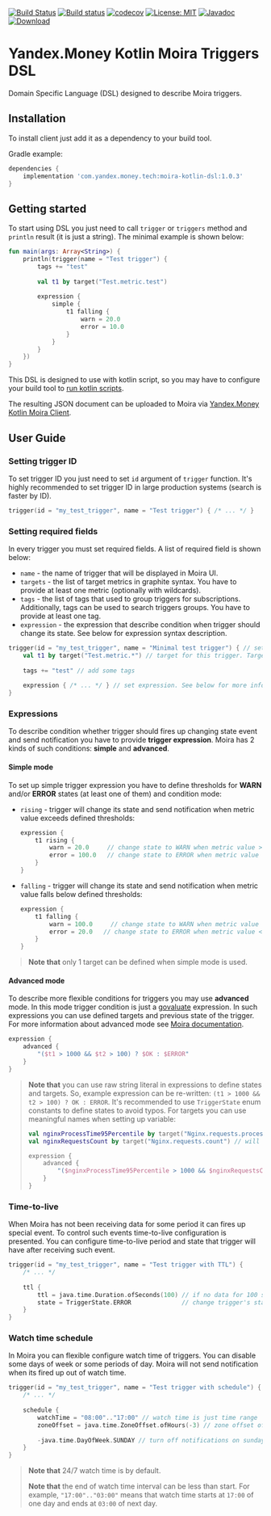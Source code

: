 [![Build Status](https://travis-ci.org/yandex-money-tech/moira-kotlin-dsl.svg?branch=master)](https://travis-ci.org/yandex-money-tech/moira-kotlin-dsl)
[![Build status](https://ci.appveyor.com/api/projects/status/lhh7e8jqp582ro9t?svg=true)](https://ci.appveyor.com/project/f0y/moira-kotlin-dsl)
[![codecov](https://codecov.io/gh/yandex-money-tech/moira-kotlin-dsl/branch/master/graph/badge.svg)](https://codecov.io/gh/yandex-money-tech/moira-kotlin-dsl)
[![License: MIT](https://img.shields.io/badge/License-MIT-yellow.svg)](https://opensource.org/licenses/MIT)
[![Javadoc](https://img.shields.io/badge/javadoc-latest-blue.svg)](https://yandex-money-tech.github.io/moira-kotlin-dsl/)
[![Download](https://api.bintray.com/packages/yandex-money-tech/maven/moira-kotlin-dsl/images/download.svg) ](https://bintray.com/yandex-money-tech/maven/moira-kotlin-dsl/_latestVersion)

# Yandex.Money Kotlin Moira Triggers DSL

Domain Specific Language (DSL) designed to describe Moira triggers.

## Installation

To install client just add it as a dependency to your build tool.

Gradle example:

```groovy
dependencies {
    implementation 'com.yandex.money.tech:moira-kotlin-dsl:1.0.3'
}
```

## Getting started

To start using DSL you just need to call `trigger` or `triggers` method and `println` result (it is just a string). 
The minimal example is shown below:
```kotlin
fun main(args: Array<String>) {
    println(trigger(name = "Test trigger") {
        tags += "test"
        
        val t1 by target("Test.metric.test")
        
        expression {
            simple {
                t1 falling {
                    warn = 20.0
                    error = 10.0
                }
            }
        }
    })
}
```

This DSL is designed to use with kotlin script, so you may have to configure your build tool to 
[run kotlin scripts](https://kotlinlang.org/docs/tutorials/command-line.html#using-the-command-line-to-run-scripts).

The resulting JSON document can be uploaded to Moira via [Yandex.Money Kotlin Moira Client](). 

## User Guide

### Setting trigger ID

To set trigger ID you just need to set `id` argument of `trigger` function. It's highly recommended to set trigger ID 
in large production systems (search is faster by ID).
```kotlin
trigger(id = "my_test_trigger", name = "Test trigger") { /* ... */ }
```

### Setting required fields

In every trigger you must set required fields. A list of required field is shown below:
+ `name` - the name of trigger that will be displayed in Moira UI.
+ `targets` - the list of target metrics in graphite syntax. You have to provide at least one metric 
  (optionally with wildcards).
+ `tags` - the list of tags that used to group triggers for subscriptions. Additionally, tags can be used to search 
  triggers groups. You have to provide at least one tag. 
+ `expression` - the expression that describe condition when trigger should change its state. See below for expression 
  syntax description.
  
```kotlin
trigger(id = "my_test_trigger", name = "Minimal test trigger") { // set ID and name for trigger
    val t1 by target("Test.metric.*") // target for this trigger. Targets are setting up via local variables, so they can be used in expressions
    
    tags += "test" // add some tags
    
    expression { /* ... */ } // set expression. See below for more information about expressions
}
```

### Expressions

To describe condition whether trigger should fires up changing state event and send notification you have to provide 
**trigger expression**. Moira has 2 kinds of such conditions: **simple** and **advanced**.

#### Simple mode

To set up simple trigger expression you have to define thresholds for **WARN** and/or **ERROR** states (at least one of 
them) and condition mode:
+ `rising` - trigger will change its state and send notification when metric value exceeds defined thresholds:
  ```kotlin
  expression {
      t1 rising {
          warn = 20.0     // change state to WARN when metric value >= 20 && < 100
          error = 100.0   // change state to ERROR when metric value >= 100
      }  
  }
  ```
+ `falling` - trigger will change its state and send notification when metric value falls below defined thresholds:
  ```kotlin
  expression {
      t1 falling {
          warn = 100.0     // change state to WARN when metric value <= 100 && > 20
          error = 20.0   // change state to ERROR when metric value <= 20
      }  
  }
  ```
> **Note that** only 1 target can be defined when simple mode is used.

#### Advanced mode

To describe more flexible conditions for triggers you may use **advanced** mode. In this mode trigger condition is just 
a [govaluate](https://github.com/Knetic/govaluate/blob/master/MANUAL.md) expression. In such expressions you can use 
defined targets and previous state of the trigger. For more information about advanced mode see 
[Moira documentation](https://moira.readthedocs.io/en/latest/user_guide/advanced.html).

```kotlin
expression {
    advanced {
        "($t1 > 1000 && $t2 > 100) ? $OK : $ERROR"
    }
}
```
> **Note that** you can use raw string literal in expressions to define states and targets. So, example expression can 
> be re-written: `(t1 > 1000 && t2 > 100) ? OK : ERROR`. It's recommended to use `TriggerState` enum constants to 
> define states to avoid typos. For targets you can use meaningful names when setting up variable: 
> ```kotlin
> val nginxProcessTime95Percentile by target("Nginx.requests.process_time.p95") // will be transformed to 't1'
> val nginxRequestsCount by target("Nginx.requests.count") // will be transformed to 't2'
> 
> expression {
>     advanced {
>         "($nginxProcessTime95Percentile > 1000 && $nginxRequestsCount > 100) ? $OK : $ERROR" // same expression
>     }
> }
> ```

### Time-to-live

When Moira has not been receiving data for some period it can fires up special event. To control such events 
time-to-live configuration is presented. You can configure time-to-live period and state that trigger will have after 
receiving such event. 

```kotlin
trigger(id = "my_test_trigger", name = "Test trigger with TTL") {
    /* ... */
    
    ttl {
        ttl = java.time.Duration.ofSeconds(100) // if no data for 100 seconds then change trigger's state (10 minutes by default)
        state = TriggerState.ERROR              // change trigger's state to ERROR (NODATA by default) 
    }
}
```

### Watch time schedule

In Moira you can flexible configure watch time of triggers. You can disable some days of week or some periods of day. 
Moira will not send notification when its fired up out of watch time. 

```kotlin
trigger(id = "my_test_trigger", name = "Test trigger with schedule") {
    /* ... */
    
    schedule {
        watchTime = "08:00".."17:00" // watch time is just time range
        zoneOffset = java.time.ZoneOffset.ofHours(-3) // zone offset of watch time (system default by default)
        
        -java.time.DayOfWeek.SUNDAY // turn off notifications on sundays (using unary minus operator) 
    }
}
```

> **Note that** 24/7 watch time is by default. 
> 
> **Note that** the end of watch time interval can be less than start. For example, `"17:00".."03:00"` means that watch 
  time starts at `17:00` of one day and ends at `03:00` of next day.  

